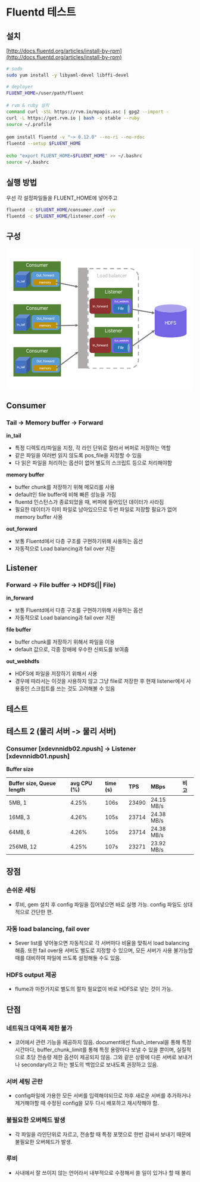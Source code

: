 # Fluentd 테스트

## 설치

[http://docs.fluentd.org/articles/install-by-rpm](http://docs.fluentd.org/articles/install-by-rpm)

```bash
# sudo
sudo yum install -y libyaml-devel libffi-devel
```

```bash
# deployer
FLUENT_HOME=/user/path/fluent

# rvm & ruby 설치 
command curl -sSL https://rvm.io/mpapis.asc | gpg2 --import -
curl -L https://get.rvm.io | bash -s stable --ruby
source ~/.profile

gem install fluentd -v "~> 0.12.0" --no-ri --no-rdoc
fluentd --setup $FLUENT_HOME

echo "export FLUENT_HOME=$FLUENT_HOME" >> ~/.bashrc
source ~/.bashrc
```

## 실행 방법

우선 각 설정파일들을 FLUENT\_HOME에 넣어주고

```bash
fluentd -c $FLUENT_HOME/consumer.conf -vv
fluentd -c $FLUENT_HOME/listener.conf -vv
```

## 구성

![](../.gitbook/assets/fluent.png)

## Consumer

### Tail -&gt; Memory buffer -&gt; Forward

 **in\_tail** 

* 특정 디렉토리/파일을 지정, 각 라인 단위로 잘라서 버퍼로 저장하는 역할
* 같은 파일을 여러번 읽지 않도록 pos\_file을 지정할 수 있음
* 다 읽은 파일을 처리하는 옵션이 없어 별도의 스크립트 등으로 처리해야함

 **memory buffer** 

* buffer chunk를 저장하기 위해 메모리를 사용
* default인 file buffer에 비해 빠른 성능을 가짐
* fluentd 인스턴스가 종료되었을 때, 버퍼에 들어있던 데이터가 사라짐
* 필요한 데이터가 이미 파일로 남아있으므로 두번 파일로 저장할 필요가 없어 memory buffer 사용

 **out\_forward** 

* 보통 Fluentd에서 다층 구조를 구현하기위해 사용하는 옵션
* 자동적으로 Load balancing과 fail over 지원

## Listener

### Forward -&gt; File buffer -&gt; HDFS\(\|\| File\)

 **in\_forward** 

* 보통 Fluentd에서 다층 구조를 구현하기위해 사용하는 옵션
* 자동적으로 Load balancing과 fail over 지원

 **file buffer** 

* buffer chunk를 저장하기 위해서 파일을 이용
* default 값으로, 각종 장애에 우수한 신뢰도를 보여줌

 **out\_webhdfs** 

* HDFS에 파일을 저장하기 위해서 사용
* 경우에 따라서는 이것을 사용하지 않고 그냥 file로 저장한 후 현재 listener에서 사용중인 스크립트를 쓰는 것도 고려해볼 수 있음

## 테스트

## 테스트 2 \(물리 서버 -&gt; 물리 서버\)

### Consumer \[xdevnnidb02.npush\] -&gt; Listener \[xdevnnidb01.npush\]

 **Buffer size** 

| Buffer size, Queue length | avg CPU \(%\) | time \(s\) | TPS | MBps | 비고 |
| :--- | :--- | :--- | :--- | :--- | :--- |
| 5MB, 1 | 4.25% | 106s | 23490 | 24.15 MB/s |  |
| 16MB, 3 | 4.26% | 105s | 23714 | 24.38 MB/s |  |
| 64MB, 6 | 4.26% | 105s | 23714 | 24.38 MB/s |  |
| 256MB, 12 | 4.25% | 107s | 23271 | 23.92 MB/s |  |

## 장점

### 손쉬운 세팅

* 루비, gem 설치 후 config 파일을 집어넣으면 바로 실행 가능. config 파일도 상대적으로 간단한 편.

### 자동 load balancing, fail over

* Sever list를 넣어놓으면 자동적으로 각 서버마다 비율을 맞춰서 load balancing 해줌. 또한 fail over용 서버도 별도로 지정할 수 있으며, 모든 서버가 사용 불가능할 때를 대비하여 파일에 쓰도록 설정해둘 수도 있음.

### HDFS output 제공

* flume과 마찬가지로 별도의 절차 필요없이 바로 HDFS로 넣는 것이 가능.

## 단점

### 네트워크 대역폭 제한 불가

* 코어에서 관련 기능을 제공하지 않음. document에선 flush\_interval을 통해 특정 시간마다, buffer\_chunk\_limit를 통해 특정 용량마다 보낼 수 있을 뿐이며, 실질적으로 초당 전송량 제한 옵션이 제공되지 않음. 그와 같은 상황에 다른 서버로 보내거나 secondary라고 하는 별도의 백업으로 보내도록 권장하고 있음.

### 서버 세팅 곤란

* config파일에 가용한 모든 서버를 입력해야되므로 차후 새로운 서버를 추가하거나 제거해야할 때 수정된 config을 모두 다시 배포하고 재시작해야 함.

### 불필요한 오버헤드 발생

* 각 파일을 라인단위로 자르고, 전송할 때 특정 포맷으로 한번 감싸서 보내기 때문에 불필요한 오버헤드가 발생.

### 루비

* 사내에서 잘 쓰이지 않는 언어라서 내부적으로 수정해서 쓸 일이 있거나 할 때 불리

